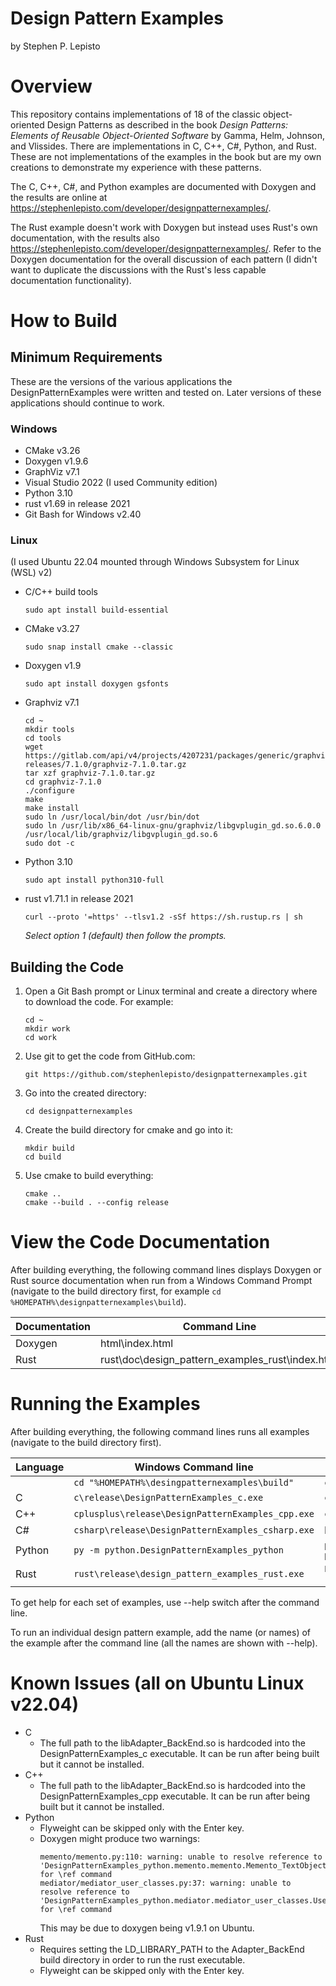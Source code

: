 # Design Pattern Examples
by Stephen P. Lepisto

# Overview
This repository contains implementations of 18 of the classic object-oriented
Design Patterns as described in the book _Design Patterns: Elements of Reusable
Object-Oriented Software_ by Gamma, Helm, Johnson, and Vlissides.  There are
implementations in C, C++, C#, Python, and Rust.  These are not implementations
of the examples in the book but are my own creations to demonstrate my
experience with these patterns.

The C, C++, C#, and Python examples are documented with Doxygen and the results
are online at https://stephenlepisto.com/developer/designpatternexamples/.

The Rust example doesn't work with Doxygen but instead uses Rust's own
documentation, with the results also
https://stephenlepisto.com/developer/designpatternexamples/.  Refer to the
Doxygen documentation for the overall discussion of each pattern (I didn't want
to duplicate the discussions with the Rust's less capable documentation
functionality).


# How to Build

## Minimum Requirements
These are the versions of the various applications the DesignPatternExamples
were written and tested on.  Later versions of these applications should
continue to work.

### Windows
- CMake v3.26
- Doxygen v1.9.6
- GraphViz v7.1
- Visual Studio 2022 (I used Community edition)
- Python 3.10
- rust v1.69 in release 2021
- Git Bash for Windows v2.40

### Linux
(I used Ubuntu 22.04 mounted through Windows Subsystem for Linux (WSL) v2)
- C/C++ build tools
  ~~~~~~~~~~~~~~~~~~~~~~~~~~~~~~~~~{.sh}
  sudo apt install build-essential
  ~~~~~~~~~~~~~~~~~~~~~~~~~~~~~~~~~
- CMake v3.27
  ~~~~~~~~~~~~~~~~~~~~~~~~~~~~~~~~~{.sh}
  sudo snap install cmake --classic
  ~~~~~~~~~~~~~~~~~~~~~~~~~~~~~~~~~
- Doxygen v1.9
  ~~~~~~~~~~~~~~~~~~~~~~~~~~~~~~~~~{.sh}
  sudo apt install doxygen gsfonts
  ~~~~~~~~~~~~~~~~~~~~~~~~~~~~~~~~~
- Graphviz v7.1
  ~~~~~~~~~~~~~~~~~~~~~~~~~~~~~~~~~{.sh}
  cd ~
  mkdir tools
  cd tools
  wget https://gitlab.com/api/v4/projects/4207231/packages/generic/graphviz-releases/7.1.0/graphviz-7.1.0.tar.gz
  tar xzf graphviz-7.1.0.tar.gz
  cd graphviz-7.1.0
  ./configure
  make
  make install
  sudo ln /usr/local/bin/dot /usr/bin/dot
  sudo ln /usr/lib/x86_64-linux-gnu/graphviz/libgvplugin_gd.so.6.0.0 /usr/local/lib/graphviz/libgvplugin_gd.so.6
  sudo dot -c
  ~~~~~~~~~~~~~~~~~~~~~~~~~~~~~~~~~
- Python 3.10
  ~~~~~~~~~~~~~~~~~~~~~~~~~~~~~~~~~{.sh}
  sudo apt install python310-full
  ~~~~~~~~~~~~~~~~~~~~~~~~~~~~~~~~~
- rust v1.71.1 in release 2021
  ~~~~~~~~~~~~~~~~~~~~~~~~~~~~~~~~~{.sh}
  curl --proto '=https' --tlsv1.2 -sSf https://sh.rustup.rs | sh
  ~~~~~~~~~~~~~~~~~~~~~~~~~~~~~~~~~
  _Select option 1 (default) then follow the prompts._


## Building the Code
1. Open a Git Bash prompt or Linux terminal and create a directory where to
   download the code.  For example:
    ~~~~~~~~~~~~~~~~~~~~~~~~~~~~~~~~~{.sh}
    cd ~
    mkdir work
    cd work
    ~~~~~~~~~~~~~~~~~~~~~~~~~~~~~~~~~
2. Use git to get the code from GitHub.com:
    ~~~~~~~~~~~~~~~~~~~~~~~~~~~~~~~~~{.sh}
    git https://github.com/stephenlepisto/designpatternexamples.git
    ~~~~~~~~~~~~~~~~~~~~~~~~~~~~~~~~~
3. Go into the created directory:
    ~~~~~~~~~~~~~~~~~~~~~~~~~~~~~~~~~{.sh}
    cd designpatternexamples
    ~~~~~~~~~~~~~~~~~~~~~~~~~~~~~~~~~
4. Create the build directory for cmake and go into it:
    ~~~~~~~~~~~~~~~~~~~~~~~~~~~~~~~~~{.sh}
    mkdir build
    cd build
    ~~~~~~~~~~~~~~~~~~~~~~~~~~~~~~~~~
5. Use cmake to build everything:
    ~~~~~~~~~~~~~~~~~~~~~~~~~~~~~~~~~{.sh}
    cmake ..
    cmake --build . --config release
    ~~~~~~~~~~~~~~~~~~~~~~~~~~~~~~~~~

# View the Code Documentation
After building everything, the following command lines displays Doxygen or Rust
source documentation when run from a Windows Command Prompt (navigate to the
build directory first, for example `cd %HOMEPATH%\designpatternexamples\build`).

| Documentation | Command Line  |
| ------------- | ------------- |
| Doxygen       | html\index.html |
| Rust          | rust\doc\design_pattern_examples_rust\index.html |

# Running the Examples
After building everything, the following command lines runs all examples
(navigate to the build directory first).

| Language | Windows Command line                              | Linux Command Line                      |
| -------- | ------------------------------------------------- | --------------------------------------- |
|          | `cd "%HOMEPATH%\desingpatternexamples\build"`     | `cd ~/work/designpatternexamples/build` |
| C        | `c\release\DesignPatternExamples_c.exe`           | `c/DesignPatternExamples_c`             |
| C++      | `cplusplus\release\DesignPatternExamples_cpp.exe` | `cplusplus/DesignPatternExamples_cpp`   |
| C#       | `csharp\release\DesignPatternExamples_csharp.exe` | N/A                                     |
| Python   | `py -m python.DesignPatternExamples_python`       | `python3 -m python.DesignPatternExamples_python` |
| Rust     | `rust\release\design_pattern_examples_rust.exe`   | `LD_LIBRARY_PATH=$(pwd)/Adapter_BackEnd/ rust/Release/design_pattern_examples_rust` |

To get help for each set of examples, use --help switch after the command line.

To run an individual design pattern example, add the name (or names) of the
example after the command line (all the names are shown with --help).

# Known Issues (all on Ubuntu Linux v22.04)
- C
  - The full path to the libAdapter_BackEnd.so is hardcoded into the
    DesignPatternExamples_c executable.  It can be run after being built but
    it cannot be installed.
- C++
  - The full path to the libAdapter_BackEnd.so is hardcoded into the
    DesignPatternExamples_cpp executable.  It can be run after being built but
    it cannot be installed.
- Python
  - Flyweight can be skipped only with the Enter key.
  - Doxygen might produce two warnings:
    ~~~~~~~~~~~~~~~~~~~~~~~~~~~~~~~~~~~~~~~~~~~~~~~~~~~~~~~~~~~~~~~~~~~~~~~~~~
    memento/memento.py:110: warning: unable to resolve reference to 'DesignPatternExamples_python.memento.memento.Memento_TextObject' for \ref command
    mediator/mediator_user_classes.py:37: warning: unable to resolve reference to 'DesignPatternExamples_python.mediator.mediator_user_classes.User' for \ref command
    ~~~~~~~~~~~~~~~~~~~~~~~~~~~~~~~~~~~~~~~~~~~~~~~~~~~~~~~~~~~~~~~~~~~~~~~~~~
    This may be due to doxygen being v1.9.1 on Ubuntu.
- Rust
  - Requires setting the LD_LIBRARY_PATH to the Adapter_BackEnd build directory
    in order to run the rust executable.
  - Flyweight can be skipped only with the Enter key.
